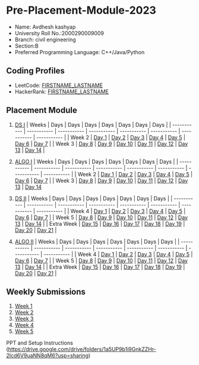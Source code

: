 # Pre-Placement-Module-2023

- Name: Avdhesh kashyap
- University Roll No.:2000290009009
- Branch: civil engineering
- Section:B
- Preferred Programming Language: C++/Java/Python

## Coding Profiles
- LeetCode: [FIRSTNAME_LASTNAME](https://leetcode.com/YourLeetCodeUserName/)
- HackerRank: [FIRSTNAME_LASTNAME](https://www.hackerrank.com/HackerRankUserName)

## Placement Module
1. [DS I](https://github.com/Kashyap354/Pre-Placement-Module-2023/tree/main/DS%20I)
    | Weeks | Days | Days | Days | Days | Days | Days | Days |
    | ----------- | ----------- | ----------- | ----------- | ----------- | ----------- | ----------- | ----------- | 
    | Week 2 | [Day 1](https://github.com/Kashyap354/Pre-Placement-Module-2023/tree/main/DS%20I/Day%201) | [Day 2](https://github.com/Kashyap354/Pre-Placement-Module-2023/tree/main/DS%20I/Day%202) | [Day 3](https://github.com/Kashyap354/Pre-Placement-Module-2023/tree/main/DS%20I/Day%203) | [Day 4](https://github.com/Kashyap354/Pre-Placement-Module-2023/tree/main/DS%20I/Day%204) | [Day 5](https://github.com/Kashyap354/Pre-Placement-Module-2023/tree/main/DS%20I/Day%205) | [Day 6](https://github.com/Kashyap354/Pre-Placement-Module-2023/tree/main/DS%20I/Day%206) | [Day 7](https://github.com/Kashyap354/Pre-Placement-Module-2023/tree/main/DS%20I/Day%207) |
    | Week 3 | [Day 8](https://github.com/Kashyap354/Pre-Placement-Module-2023/tree/main/DS%20I/Day%208) | [Day 9](https://github.com/Kashyap354/Pre-Placement-Module-2023/tree/main/DS%20I/Day%209) | [Day 10](https://github.com/Kashyap354/Pre-Placement-Module-2023/tree/main/DS%20I/Day%2010) | [Day 11](https://github.com/Kashyap354/Pre-Placement-Module-2023/tree/main/DS%20I/Day%2011) | [Day 12](https://github.com/Kashyap354/Pre-Placement-Module-2023/tree/main/DS%20I/Day%2012) | [Day 13](https://github.com/Kashyap354/Pre-Placement-Module-2023/tree/main/DS%20I/Day%2013) | [Day 14](https://github.com/Kashyap354/Pre-Placement-Module-2023/tree/main/DS%20I/Day%2014) |
    
2. [ALGO I](https://github.com/Kashyap354/Pre-Placement-Module-2023/tree/main/ALGO%20I)
    | Weeks | Days | Days | Days | Days | Days | Days | Days |
    | ----------- | ----------- | ----------- | ----------- | ----------- | ----------- | ----------- | ----------- |
    | Week 2 | [Day 1](https://github.com/Kashyap354/Pre-Placement-Module-2023/tree/main/ALGO%20I/Day%201) | [Day 2](https://github.com/Kashyap354/Pre-Placement-Module-2023/tree/main/ALGO%20I/Day%202) | [Day 3](https://github.com/Kashyap354/Pre-Placement-Module-2023/tree/main/ALGO%20I/Day%203) | [Day 4](https://github.com/Kashyap354/Pre-Placement-Module-2023/tree/main/ALGO%20I/Day%204) | [Day 5](https://github.com/Kashyap354/Pre-Placement-Module-2023/tree/main/ALGO%20I/Day%205) | [Day 6](https://github.com/Kashyap354/Pre-Placement-Module-2023/tree/main/ALGO%20I/Day%206) | [Day 7](https://github.com/Kashyap354/Pre-Placement-Module-2023/tree/main/ALGO%20I/Day%207) |
    | Week 3 | [Day 8](https://github.com/Kashyap354/Pre-Placement-Module-2023/tree/main/ALGO%20I/Day%208) | [Day 9](https://github.com/Kashyap354/Pre-Placement-Module-2023/tree/main/ALGO%20I/Day%209) | [Day 10](https://github.com/Kashyap354/Pre-Placement-Module-2023/tree/main/ALGO%20I/Day%2010) | [Day 11](https://github.com/Kashyap354/Pre-Placement-Module-2023/tree/main/ALGO%20I/Day%2011) | [Day 12](https://github.com/Kashyap354/Pre-Placement-Module-2023/tree/main/ALGO%20I/Day%2012) | [Day 13](https://github.com/Kashyap354/Pre-Placement-Module-2023/tree/main/ALGO%20I/Day%2013) | [Day 14](https://github.com/Kashyap354/Pre-Placement-Module-2023/tree/main/ALGO%20I/Day%2014)  
    
3. [DS II](https://github.com/Kashyap354/Pre-Placement-Module-2023/tree/main/DS%20II)
    | Weeks | Days | Days | Days | Days | Days | Days | Days |
    | ----------- | ----------- | ----------- | ----------- | ----------- | ----------- | ----------- | ----------- |
    | Week 4 | [Day 1](https://github.com/Kashyap354/Pre-Placement-Module-2023/tree/main/DS%20II/Day%201) | [Day 2](https://github.com/Kashyap354/Pre-Placement-Module-2023/tree/main/DS%20II/Day%202) | [Day 3](https://github.com/Kashyap354/Pre-Placement-Module-2023/tree/main/DS%20II/Day%203) | [Day 4](https://github.com/Kashyap354/Pre-Placement-Module-2023/tree/main/DS%20II/Day%204) | [Day 5](https://github.com/Kashyap354/Pre-Placement-Module-2023/tree/main/DS%20II/Day%205) | [Day 6](https://github.com/Kashyap354/Pre-Placement-Module-2023/tree/main/DS%20II/Day%206) | [Day 7](https://github.com/Kashyap354/Pre-Placement-Module-2023/tree/main/DS%20II/Day%207) | 
    | Week 5 | [Day 8](https://github.com/Kashyap354/Pre-Placement-Module-2023/tree/main/DS%20II/Day%208) | [Day 9](https://github.com/Kashyap354/Pre-Placement-Module-2023/tree/main/DS%20II/Day%209) | [Day 10](https://github.com/Kashyap354/Pre-Placement-Module-2023/tree/main/DS%20II/Day%2010) | [Day 11](https://github.com/Kashyap354/Pre-Placement-Module-2023/tree/main/DS%20II/Day%2011) | [Day 12](https://github.com/Kashyap354/Pre-Placement-Module-2023/tree/main/DS%20II/Day%2012) | [Day 13](https://github.com/Kashyap354/Pre-Placement-Module-2023/tree/main/DS%20II/Day%2013) | [Day 14](https://github.com/Kashyap354/Pre-Placement-Module-2023/tree/main/DS%20II/Day%2014) |
    | Extra Week | [Day 15](https://github.com/Kashyap354/Pre-Placement-Module-2023/tree/main/DS%20II/Day%2015) | [Day 16](https://github.com/Kashyap354/Pre-Placement-Module-2023/tree/main/DS%20II/Day%2016) | [Day 17](https://github.com/Kashyap354/Pre-Placement-Module-2023/tree/main/DS%20II/Day%2017) | [Day 18](https://github.com/Kashyap354/Pre-Placement-Module-2023/tree/main/DS%20II/Day%2018) | [Day 19](https://github.com/Kashyap354/Pre-Placement-Module-2023/tree/main/DS%20II/Day%2019) | [Day 20](https://github.com/Kashyap354/Pre-Placement-Module-2023/tree/main/DS%20II/Day%2020) | [Day 21](https://github.com/Kashyap354/Pre-Placement-Module-2023/tree/main/DS%20II/Day%2021) |
    
4. [ALGO II](https://github.com/Kashyap354/Pre-Placement-Module-2023/tree/main/ALGO%20II)
    | Weeks | Days | Days | Days | Days | Days | Days | Days |
    | ----------- | ----------- | ----------- | ----------- | ----------- | ----------- | ----------- | ----------- |
    | Week 4 | [Day 1](https://github.com/Kashyap354/Pre-Placement-Module-2023/tree/main/ALGO%20II/Day%201) | [Day 2](https://github.com/Kashyap354/Pre-Placement-Module-2023/tree/main/ALGO%20II/Day%202) | [Day 3](https://github.com/Kashyap354/Pre-Placement-Module-2023/tree/main/ALGO%20II/Day%203) | [Day 4](https://github.com/Kashyap354/Pre-Placement-Module-2023/tree/main/ALGO%20II/Day%204) | [Day 5](https://github.com/Kashyap354/Pre-Placement-Module-2023/tree/main/ALGO%20II/Day%205) | [Day 6](https://github.com/Kashyap354/Pre-Placement-Module-2023/tree/main/ALGO%20II/Day%206) | [Day 7](https://github.com/Kashyap354/Pre-Placement-Module-2023/tree/main/ALGO%20II/Day%207) |
    | Week 5 | [Day 8](https://github.com/Kashyap354/Pre-Placement-Module-2023/tree/main/ALGO%20II/Day%208) | [Day 9](https://github.com/Kashyap354/Pre-Placement-Module-2023/tree/main/ALGO%20II/Day%209) | [Day 10](https://github.com/Kashyap354/Pre-Placement-Module-2023/tree/main/ALGO%20II/Day%2010) | [Day 11](https://github.com/Kashyap354/Pre-Placement-Module-2023/tree/main/ALGO%20II/Day%2011) | [Day 12](https://github.com/Kashyap354/Pre-Placement-Module-2023/tree/main/ALGO%20II/Day%2012) | [Day 13](https://github.com/Kashyap354/Pre-Placement-Module-2023/tree/main/ALGO%20II/Day%2013) | [Day 14](https://github.com/Kashyap354/Pre-Placement-Module-2023/tree/main/ALGO%20II/Day%2014) |
    | Extra Week | [Day 15](https://github.com/Kashyap354/Pre-Placement-Module-2023/tree/main/ALGO%20II/Day%2015) | [Day 16](https://github.com/Kashyap354/Pre-Placement-Module-2023/tree/main/ALGO%20II/Day%2016) | [Day 17](https://github.com/Kashyap354/Pre-Placement-Module-2023/tree/main/ALGO%20II/Day%2017) | [Day 18](https://github.com/Kashyap354/Pre-Placement-Module-2023/tree/main/ALGO%20II/Day%2018) | [Day 19](https://github.com/Kashyap354/Pre-Placement-Module-2023/tree/main/ALGO%20II/Day%2019) | [Day 20](https://github.com/Kashyap354/Pre-Placement-Module-2023/tree/main/ALGO%20II/Day%2020) | [Day 21](https://github.com/Kashyap354/Pre-Placement-Module-2023/tree/main/ALGO%20II/Day%2021) |

## Weekly Submissions
1. [Week 1](https://github.com/Kashyap354/Pre-Placement-Module-2023/tree/main/Weekly%20Submissions/Week%201)
2. [Week 2](https://github.com/Kashyap354/Pre-Placement-Module-2023/tree/main/Weekly%20Submissions/Week%202)
3. [Week 3](https://github.com/Kashyap354/Pre-Placement-Module-2023/tree/main/Weekly%20Submissions/Week%203)
4. [Week 4](https://github.com/Kashyap354/Pre-Placement-Module-2023/tree/main/Weekly%20Submissions/Week%204)
5. [Week 5](https://github.com/Kashyap354/Pre-Placement-Module-2023/tree/main/Weekly%20Submissions/Week%205)


PPT and Setup Instructions    
(https://drive.google.com/drive/folders/1a5UP9b1i9GnkZZHr-2Icd6V9uaNN8qM6?usp=sharing)
